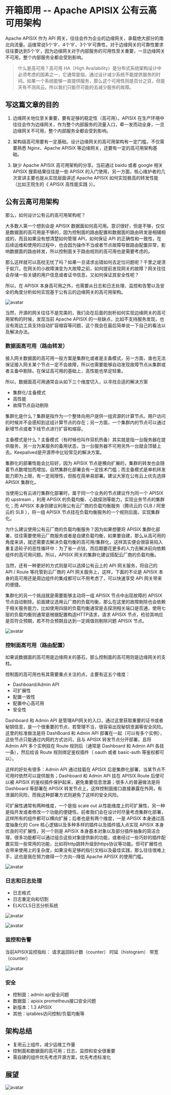# 开箱即用 -- Apache APISIX 公有云高可用架构

Apache APISIX 作为 API 网关，往往会作为企业的边缘网关，承载绝大部分的南北向流量。运维常说5个'9'、4个'9'、3个'9'可靠性，对于边缘网关的可靠性要求往往要达到5个'9'，因为边缘网关对于内部服务的可用性至关重要，一旦边缘网关不可用，整个内部服务全都会受到影响。

> 什么是高可用？高可用 HA（High Availability）是分布式系统架构设计中必须考虑的因素之一，它通常是指，通过设计减少系统不能提供服务的时间。如果一个系统能够一直提供服务，那么这个可用性则是百分之百，但是天有不测风云。所以我们只能尽可能的去减少服务的故障。

## 写这篇文章的目的

1. 边缘网关地位至关重要，要有足够的稳定性（高可用）。APISIX 在生产环境中往往会作为边缘网关，作为整个内部服务的流量入口，牵一发而动全身，一旦边缘网关不可用，整个内部服务全都会受到影响。

2. 架构级高可用要有一定基础。设计边缘网关的高可用架构有一定门槛，不仅需要熟悉 Nginx、Apache APISIX 等边缘网关，还要有一定的高可用架构基础。

3. 缺少 Apache APISIX 高可用架构的分享。当前通过 baidu 或者 google 相关 APISIX 搜索结果往往是一些 APISIX 的入门使用，另一方面，核心维护者的几次宣讲主要也是从实现层面讲述 Apache APISIX 如何实现极高的转发性能（比如王院生的《 APISIX 高性能实践 》）。

## 公有云高可用架构

那么，如何设计公有云的高可用架构呢？

大多数人第一个想到会是 APISIX 数据面如何高可用。意识很好，但是不够，仅仅是数据面的高可用是不够的，因为控制面的路由配置和数据面的路由转发是相辅相成的，而且如果没有想清楚如何管理 API，如何保证 API 的正确性和一致性，在后续运维和使用的过程中，也会因为操作不当或者节点故障导致路由配置异常，影响数据面的路由转发，所以控制面关于路由规则的高可用也是需要考虑的。

那么这样就可以高枕无忧了吗？如果一旦请求出错如何去定位问题呢？千里之堤溃于蚁穴，在网关的小故障演变为大故障之前，如何提前发现网关的故障？网关往往会存储一些关键的用户信息或者证书信息，又如何保证其安全性呢？

所以，在 APISIX 本身高可用之外，也需要从日志和日志处理、监控和告警以及安全的角度分析如何实现基于公有云的边缘网关的高可用架构。

![avatar](images/qcloud-1.png)

当然，开源的网关往往不是完美的，我们会在后面的剖析如何实现边缘网关的高可用架构的时候，发现当前 Apache APISIX 的一些缺点，比如不支持服务发现，也没有周边工具支持自动扩容缩容等问题，这个我会在最后简单说一下自己的看法以及解决办法。

### 数据面高可用（路由转发）

接入网关数据面的高可用一般方案是集群化或者是主备模式，另一方面，谁也无法保证接入网关某个节点一定不会故障，所以也需要能够自动发现故障节点从集群或者主备中剔除。在保证高可用的基础上，高性能也举足轻重。

所以，数据面高可用通常会从如下三个维度切入，以寻找合适的解决方案

- 集群化/主备模式
- 高性能
- 故障节点自动剔除

集群化是什么？集群是指作为一个整体向用户提供一组资源的计算节点。用户访问的时候并不会感知到这组计算节点的存在；另一方面，一个集群内的节点可以通过新增节点或者下线节点进行扩容和缩容。

主备模式是什么？主备模式（有时候也叫作双机热备）其实就是指一台服务器在提供服务，另一台为某服务的备用状态，当一台服务器不可用另外一台就会顶替上去。Keepalived是开源界中比较常见的解决方案。

集群化的部署性能会比较好，因为 APISIX 节点是横向扩展的，集群的转发也会随着节点数增加而增加，自然集群化部署会有一定技术门槛；而主备模式是单机转发能力即为上限，有一定局限性，但胜在简单易部署。建议大家在公有云上优先选择 APISIX 集群化。

当使用公有云进行集群化部署时，属于同一个业务的节点建议作为同一个 APISIX 的 upstream ，利用 APISIX 的负载均衡、心跳探测等能力，实现业务节点的集群化；而 APISIX 本身则建议利用公有云厂商的负载均衡服务（腾讯云的 CLB / 阿里云的 SLB ），将一组 APISIX 节点挂在负载均衡服务的一个规则后面，实现集群化。

为什么建议使用公有云厂商的负载均衡服务？因为如果想要将 APISIX 集群化部署，往往需要使用云厂商服务或者是自建负载均衡，如果要自建，那么从高可用的角度来讲，就还需要去解决负载均衡的高可用/集群化，这样其实便会很容易陷入重复造轮子的恶性循环中：为了省一点钱，而后期要花更多的人力去解决前向依赖组件的高可用问题。所以，APISIX 网关的集群化建议搭配云厂商的负载均衡。

当然，还有一种更好的方式则是可以选择公有云上的 API 网关服务，将自己的 API / Route 等托管到云厂商的 API 网关服务上，这样，下面的不论是 APISIX 本身的高可用还是周边组件的集成都可以不用考虑了，可以快速享受 API 网关带来的便捷。

集群化的另一个挑战就是需要能够主动将一组 APISIX 节点中出现故障的 APISIX 节点自动剔除。前面建议选用云厂商的负载均衡，那么在这里的故障剔除也会依赖于相关服务能力，比如使用四层的负载均衡通常是去探测相关端口是否通，使用七层的负载均衡则通常是根据配置构造HTTP请求，请求 APISIX 节点，检验其响应是否符合预期，若不符合预期且达到一定阈值则剔除问题 APISIX 节点。

![avatar](images/qcloud-2.png)

### 控制面高可用（路由配置）

如果说数据面的高可用是边缘网关的基石，那么控制面的高可用则是边缘网关的支柱。

控制面的高可用也有其需要重点关注的点，主要有这五个维度：

- Dashboard/Admin API
- 可扩展性
- 配置一致性
- 配置中心高可用
- 安全性

Dashboard 和 Admin API 是管理API网关的入口，通过这里获取重要的证书或者秘钥信息，是一个很重要的节点，若管理不当，很容易出现秘钥泄漏等安全风险。这里的标准做法是将 DashBoard 和 Admin API 部署在一起（可以有多个实例），这些节点只能通过内网的方式访问，且与 APISIX 转发节点分开部署，且将 Admin API 多个实例挂在 Route 规则后（通常是 Dashboard 和 Admin API 各挂一条），然后给该 Route 规则绑定鉴权插件（ oauth 或者 basic-auth 等鉴权都可以）。

这样的好处有很多：Admin API 通过挂载在 APISIX 后是集群化部署，当某节点不可用时依然可以提供服务；Dashboard 和 Admin API 挂在 APISIX Route 后便可以被 APISIX 的鉴权插件保护起来，避免重要信息泄漏；很多人的普遍做法是将Dashboard 等部署在 APISIX 转发节点上，这样控制面接口直接暴露在外网，有泄漏的风险，而我这种部署方式则避免了这样的安全风险。

可扩展性通常有两种维度，一个是指 scale out 从性能维度上的可扩展性，另一种是指开发或者修改一个功能的便捷性。前者我们会在设计时尽量考虑集群化部署，这样所有的组件都可以横向扩展；后者也是有两个维度，一是 APISIX 本身通过高度抽象化的 Core 核心逻辑以及多种多样的插件以及插件插入点实现 APISIX 本身优良的可扩展性，另一个则是 APISIX 本身基本对象以及部分插件抽象的简洁合理，很多功能都可以通过组合这些对象提供新的功能，或者经过一些巧妙的插件配置实现一些常用的功能，比如将http跳转升级到https协议等功能。但可扩展性也会带来使用上的复杂度，如果没有足够的指引文档以及最佳实践，那么往往很难上手，这也是我在努力做得一个方向--降低 Apache APISIX 的使用门槛。


![avatar](images/qcloud-3.png)

### 日志和日志处理

- 日志格式
- 日志重定向和切割
- ELK/CLS日志分析系统

![avatar](images/qcloud-4.png)

![avatar](images/qcloud-5.png)

### 监控和告警

当前APISIX监控指标：
请求返回码计数（counter）
时延（histogram）
带宽（counter）

![avatar](images/qcloud-6.png)

### 安全

- 控制面：admin api安全问题
- 数据面：apisix prometheus接口安全问题
- 新版本：1.3 APISIX
- 其他：iptables访问控制/负载均衡等

## 架构总结

- 复用云上组件，减少运维工作量
- 控制面和数据面的高可用；日志、监控和安全很重要
- 需自建的组件优先考虑开源方案，优先考虑标准化

## 展望

![avatar](images/qcloud-7.png)